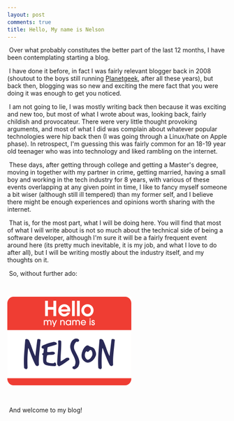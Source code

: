 ```yaml
---
layout: post
comments: true
title: Hello, My name is Nelson
---
```




​	Over what probably constitutes the better part of the last 12 months, I have been contemplating starting a blog.

​	I have done it before, in fact I was fairly relevant blogger back in 2008 (shoutout to the boys still running [Planetgeek](http://planetgeek.org), after all these years), but back then, blogging was so new and exciting the mere fact that you were doing it was enough to get you noticed.

​	I am not going to lie, I was mostly writing back then because it was exciting and new too, but most of what I wrote about was, looking back, fairly childish and provocateur. There were very little thought provoking arguments, and most of what I did was complain about whatever popular technologies were hip back then (I was going through a Linux/hate on Apple phase). In retrospect, I'm guessing this was fairly common for an 18-19 year old teenager who was into technology and liked rambling on the internet. 

​	These days, after getting through college and getting a Master's degree, moving in together with my partner in crime, getting married, having a small boy  and working in the tech industry for 8 years, with various of these events overlapping at any given point in time, I like to fancy myself someone a bit wiser (although still ill tempered) than my former self, and I believe there might be enough experiences and opinions worth sharing with the internet.

​	That is, for the most part, what I will be doing here. You will find that most of what I will write about is not so much about the technical side of being a software developer, although I'm sure it will be a fairly frequent event around here (its pretty much inevitable, it is my job, and what I love to do after all), but I will be writing mostly about the industry itself, and my thoughts on it.

​	So, without further ado:

​								

![myNameIsNelson](..\images\myNameIsNelson.png)

​	

​	And welcome to my blog!